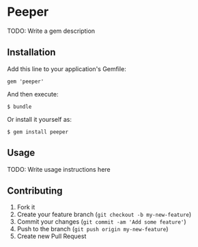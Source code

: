 # Peeper

TODO: Write a gem description

## Installation

Add this line to your application's Gemfile:

    gem 'peeper'

And then execute:

    $ bundle

Or install it yourself as:

    $ gem install peeper

## Usage

TODO: Write usage instructions here

## Contributing

1. Fork it
2. Create your feature branch (`git checkout -b my-new-feature`)
3. Commit your changes (`git commit -am 'Add some feature'`)
4. Push to the branch (`git push origin my-new-feature`)
5. Create new Pull Request
